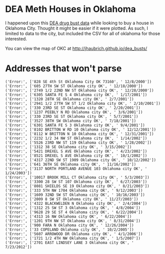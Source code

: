# DEA Meth Houses in Oklahoma
I happened upon this [DEA drug bust data]( http://www.justice.gov/dea/clan-lab/ok.pdf) while looking to buy a house in Oklahoma City. Thought it might be easier if it were plotted. As such, I limited to data to the city, but included the CSV for all of oklahoma for those interested.

You can view the map of OKC at http://jhaubrich.github.io/dea_busts/

# Addresses that won't parse
    ('Error:', ['828 SE 4th St Oklahoma City OK 73160', ' 12/8/2000'])
    ('Error:', ['605 27TH SW ST Oklahoma city OK', ' 12/18/2000'])
    ('Error:', ['2749 1/2 22ND NW ST Oklahoma city OK', ' 12/28/2000'])
    ('Error:', ['6305 SANTA FE S 4 Oklahoma city OK', ' 1/17/2001'])
    ('Error:', ['1320 28TH SE Oklahoma city OK', ' 2/7/2001'])
    ('Error:', ['2941 1/2 27TH SW ST 1/2 Oklahoma city OK', ' 2/10/2001'])
    ('Error:', ['330 23RD SE ST Oklahoma city OK', ' 2/20/2001'])
    ('Error:', ['1237 PEEBLY N RD Oklahoma city OK', ' 3/6/2001'])
    ('Error:', ['330 23RD SE ST Oklahoma city OK', ' 5/7/2001'])
    ('Error:', ['3527 38TH SW Oklahoma city OK', ' 7/18/2001'])
    ('Error:', ['6301 SANTA FE S 3 Oklahoma city OK', ' 9/4/2001'])
    ('Error:', ['8102 BRITTON W RD 10 Oklahoma city OK', ' 12/12/2001'])
    ('Error:', ['8112 W BRITTON N 10 Oklahoma city OK', ' 12/31/2001'])
    ('Error:', ['2232 1/2 34 NW ST Oklahoma city OK', ' 1/14/2002'])
    ('Error:', ['5526 23RD NW ST 119 Oklahoma city OK', ' 1/28/2002'])
    ('Error:', ['1312 38 SE Oklahoma city OK', ' 3/15/2002'])
    ('Error:', ['5421 DREXEL S AVE Oklahoma city OK', ' 4/23/2002'])
    ('Error:', ['8521 DREXEL S AVE Oklahoma city OK', ' 10/1/2002'])
    ('Error:', ['4317 22ND SW ST 1909 Oklahoma city OK', ' 10/12/2002'])
    ('Error:', ['641 36TH SE Oklahoma city OK', ' 11/16/2002'])
    ('Error:', ['3137 NORTH PORTLAND AVENUE 103 Oklahoma city OK', ' 1/24/2003'])
    ('Error:', ['10017 BROOK MILL CT Oklahoma city OK', ' 5/3/2003'])
    ('Error:', ['3300 28 SW ST 107 Oklahoma city OK', ' 6/27/2003'])
    ('Error:', ['8081 SHIELDS SE 19 Oklahoma city OK', ' 8/21/2003'])
    ('Error:', ['333 5TH NW 1704 Oklahoma city OK', ' 9/12/2003'])
    ('Error:', ['1609 32ND SW ST Oklahoma city OK', ' 10/16/2003'])
    ('Error:', ['2009 8 SW ST Oklahoma city OK', ' 11/27/2003'])
    ('Error:', ['4322 BLACKWELDEN N Oklahoma city OK', ' 2/4/2004'])
    ('Error:', ['1312 25 SW ST 3 Oklahoma city OK', ' 4/8/2004'])
    ('Error:', ['9628 29 SE ST 4 Oklahoma city OK', ' 6/22/2004'])
    ('Error:', ['4313 16 NW Oklahoma city OK', ' 6/22/2004'])
    ('Error:', ['1201 9TH NW ST Oklahoma city OK', ' 8/31/2004'])
    ('Error:', ['900 FARA N Oklahoma city OK', ' 12/26/2004'])
    ('Error:', ['33 COPELAND Oklahoma city OK', ' 10/2/2005'])
    ('Error:', ['5607 ARROWOOD DR Oklahoma city OK', ' 4/1/2006'])
    ('Error:', ['1721 1/2 4TH NW Oklahoma city OK', ' 1/5/2007'])
    ('Error:', ['2701 EAST LINDSEY LANE 3 Oklahoma city OK', ' 7/23/2012'])
